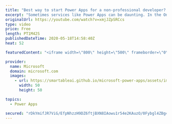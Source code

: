 ```yaml
---
title: "Best way to start Power Apps for a non-professional developer? | One Dev Question: Dona Sarkar"
excerpt: "Sometimes services like Power Apps can be daunting. In the One Dev Question series, Principal Cloud Advocate Dona Sarkar shares some tips for getting started and explains why you do not have to be a professional developer to use Power Apps.   For more information, visit: https://docs.microsoft.com/learn/modules/get-started-with-powerapps/?WT.mc_id=onedevquestion-c9-donasa"
originalUrl: https://youtube.com/watch?v=xmjJZpSRCcs
type: video
price: Free
length: PT1M42S
publishedDateTime: 2020-05-18T14:58:40Z
heat: 52

featuredContent: "<iframe width=\"800\" height=\"500\" frameborder=\"0\" src=\"https://www.youtube.com/embed/xmjJZpSRCcs\" allow=\"accelerometer; autoplay; encrypted-media; gyroscope; picture-in-picture\" allowfullscreen></iframe>"

provider:
  name: Microsoft
  domain: microsoft.com
  images:
    - url: https://smartableai.github.io/microsoft-power-apps/assets/images/organizations/microsoft.com-50x50.jpg
      width: 50
      height: 50

topics:
  - Power Apps

secured: "rDkYmifJR7ViG/EfpNhzzH9DZ6ftjBXN8IAowu1r54e2KAuzO/0Fybgl4ZBg4ZqDlo963NkH+Ab0gzT0qX959eNHxIE1VLRYTaJRYgPqMxIiur2s81Y/Ytq9UnCyCa76FvK50zYIgc/tjf7/8MPdh8Be/vqqStzFjAkerZPsFp0E5UbkSrteUPlsST3kDj4EnrIknW/DZGSsnrq+aQUWB7ZhbZRpnzL1WpF0xhdX5nseoNIJJUPx+oT/TaxOAqExseTGjAkrFSReUEMor4h4YQuOphin0SGT9x7PpCl4nG8I/+sEWnZ5nxP4qegYAN0rE/loYUhtN66GOgnIJhKFm1qcDQUVKjMkkTuc9YeBfpmZN0RBSaZ1TxEsPM1IP7k47u6zD9fW9UObxYZRL9AvsA==;SwNyVXhsLImOhL7Mxt1Bhw=="
---
```


